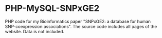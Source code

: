  # PHP-MySQL-SNPxGE2
PHP code for my Bioinformatics paper "SNPxGE2: a database for human SNP-coexpression associations". The source code includes all pages of the website. Data is not included. 
